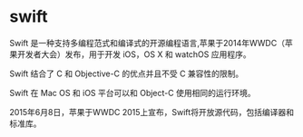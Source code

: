# swift


Swift 是一种支持多编程范式和编译式的开源编程语言,苹果于2014年WWDC（苹果开发者大会）发布，用于开发 iOS，OS X 和 watchOS 应用程序。

Swift 结合了 C 和 Objective-C 的优点并且不受 C 兼容性的限制。

Swift 在 Mac OS 和 iOS 平台可以和 Object-C 使用相同的运行环境。

2015年6月8日，苹果于WWDC 2015上宣布，Swift将开放源代码，包括编译器和标准库。